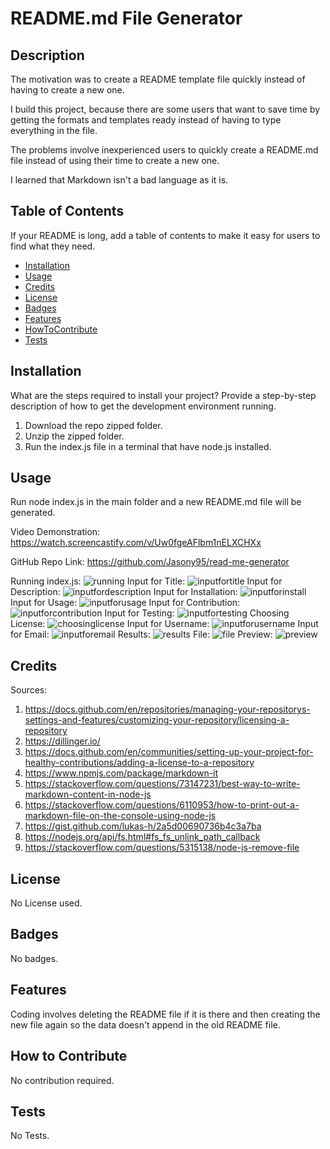 # README.md File Generator

## Description

The motivation was to create a README template file quickly instead of having to create a new one.

I build this project, because there are some users that want to save time by getting the formats and templates ready instead of having to type everything in the file.

The problems involve inexperienced users to quickly create a README.md file instead of using their time to create a new one.

I learned that Markdown isn't a bad language as it is.

## Table of Contents

If your README is long, add a table of contents to make it easy for users to find what they need.

- [Installation](#installation)
- [Usage](#usage)
- [Credits](#credits)
- [License](#license)
- [Badges](#badges)
- [Features](#features)
- [HowToContribute](#how-to-contribute)
- [Tests](#tests)

## Installation

What are the steps required to install your project? Provide a step-by-step description of how to get the development environment running.

1. Download the repo zipped folder.
2. Unzip the zipped folder.
3. Run the index.js file in a terminal that have node.js installed.

## Usage

Run node index.js in the main folder and a new README.md file will be generated.

Video Demonstration:
https://watch.screencastify.com/v/Uw0fgeAFlbm1nELXCHXx

GitHub Repo Link:
https://github.com/Jasony95/read-me-generator

Running index.js:
![running](main/images/step1.jpg)
Input for Title:
![inputfortitle](main/images/title.jpg)
Input for Description:
![inputfordescription](main/images/description.jpg)
Input for Installation:
![inputforinstall](main/images/install.jpg)
Input for Usage:
![inputforusage](main/images/usage.jpg)
Input for Contribution:
![inputforcontribution](main/images/contribution.jpg)
Input for Testing:
![inputfortesting](main/images/instructions.jpg)
Choosing License:
![choosinglicense](main/images/license.jpg)
Input for Username:
![inputforusername](main/images/username.jpg)
Input for Email:
![inputforemail](main/images/email.jpg)
Results:
![results](main/images/createdfile.jpg)
File:
![file](main/images/file.jpg)
Preview:
![preview](main/images/preview.jpg)

## Credits

Sources:
1. https://docs.github.com/en/repositories/managing-your-repositorys-settings-and-features/customizing-your-repository/licensing-a-repository
2. https://dillinger.io/
3. https://docs.github.com/en/communities/setting-up-your-project-for-healthy-contributions/adding-a-license-to-a-repository
4. https://www.npmjs.com/package/markdown-it
5. https://stackoverflow.com/questions/73147231/best-way-to-write-markdown-content-in-node-js
6. https://stackoverflow.com/questions/6110953/how-to-print-out-a-markdown-file-on-the-console-using-node-js
7. https://gist.github.com/lukas-h/2a5d00690736b4c3a7ba
8. https://nodejs.org/api/fs.html#fs_fs_unlink_path_callback
9. https://stackoverflow.com/questions/5315138/node-js-remove-file

## License

No License used.

## Badges

No badges.

## Features

Coding involves deleting the README file if it is there and then creating the new file again so the data doesn't append in the old README file.

## How to Contribute

No contribution required.

## Tests

No Tests.